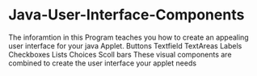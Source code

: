 # Java-User-Interface-Components
The inforamtion in this Program teaches you how to create an appealing user interface for your java Applet.
Buttons
Textfield
TextAreas
Labels
Checkboxes 
Lists
Choices 
Scoll bars
These visual components are combined to create the user interface your applet needs
